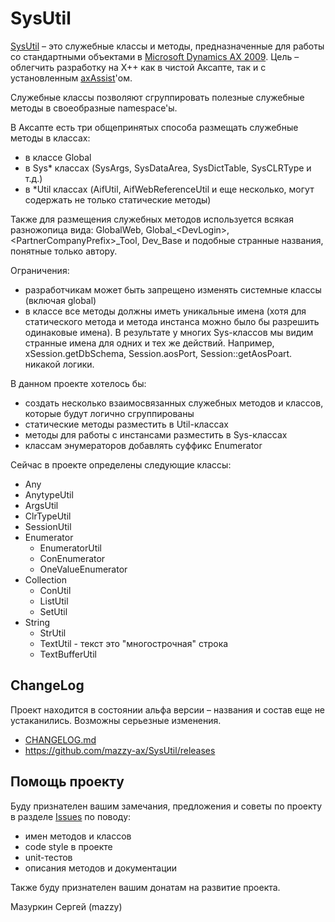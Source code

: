 # SysUtil

[project]:https://github.com/mazzy-ax/SysUtil
[license]:https://github.com/mazzy-ax/SysUtil/blob/master/LICENSE
[ax2009]:ax2009
[ax2012]:ax2012
[ax4]:ax4
[axAssist]:http://www.axassist.com/

[SysUtil][project] &ndash; это служебные классы и методы, предназначенные для работы со стандартными объектами в [Microsoft Dynamics AX 2009][ax2009]. Цель &ndash; облегчить разработку на X++ как в чистой Аксапте, так и с установленным [axAssist]'ом.

Служебные классы позволяют сгруппировать полезные служебные методы в своеобразные namespace'ы.

В Аксапте есть три общепринятых способа размещать служебные методы в классах:

* в классе Global
* в Sys* классах (SysArgs, SysDataArea, SysDictTable, SysCLRType и т.д.)
* в *Util классах (AifUtil, AifWebReferenceUtil и еще несколько, могут содержать не только статические методы)

Также для размещения служебных методов используется всякая разножопица вида: GlobalWeb, Global_&lt;DevLogin&gt;, &lt;PartnerCompanyPrefix&gt;_Tool, Dev_Base и подобные странные названия, понятные только автору.

Ограничения:

* разработчикам может быть запрещено изменять системные классы (включая global)
* в классе все методы должны иметь уникальные имена (хотя для статического метода и метода инстанса можно было бы разрешить одинаковые имена). В результате у многих Sys-классов мы видим странные имена для одних и тех же действий. Например, xSession.getDbSchema, Session.aosPort, Session::getAosPoart. никакой логики.

В данном проекте хотелось бы:

* создать несколько взаимосвязанных служебных методов и классов, которые будут логично сгруппированы
* статические методы разместить в Util-классах
* методы для работы с инстансами разместить в Sys-классах
* классам энумераторов добавлять суффикс Enumerator

Сейчас в проекте определены следующие классы:

* Any
* AnytypeUtil
* ArgsUtil
* ClrTypeUtil
* SessionUtil
* Enumerator
  * EnumeratorUtil
  * ConEnumerator
  * OneValueEnumerator
* Collection
  * ConUtil
  * ListUtil
  * SetUtil
* String
  * StrUtil
  * TextUtil - текст это "многострочная" строка
  * TextBufferUtil

## ChangeLog

Проект находится в состоянии альфа версии &ndash; названия и состав еще не устаканились. Возможны серьезные изменения.

* [CHANGELOG.md](CHANGELOG.md)
* <https://github.com/mazzy-ax/SysUtil/releases>

## Помощь проекту

Буду признателен вашим замечания, предложения и советы по проекту в разделе [Issues](https://github.com/mazzy-ax/SysUtil/issues) по поводу:

* имен методов и классов
* code style в проекте
* unit-тестов
* описания методов и документации

Также буду признателен вашим донатам на развитие проекта.

Мазуркин Сергей (mazzy)
